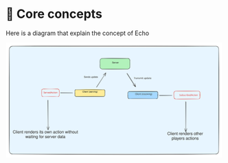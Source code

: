 # 👾 Core concepts

Here is a diagram that explain the concept of Echo

<img src="../.gitbook/assets/file.excalidraw.svg" alt="" class="gitbook-drawing">
